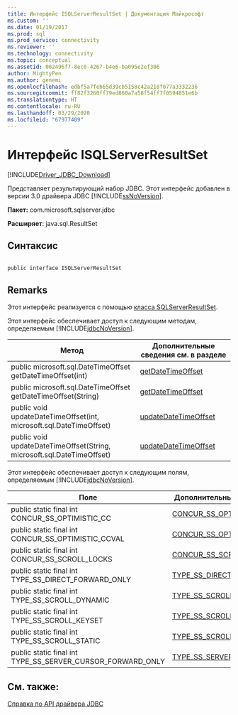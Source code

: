 ```yaml
---
title: Интерфейс ISQLServerResultSet | Документация Майкрософт
ms.custom: ''
ms.date: 01/19/2017
ms.prod: sql
ms.prod_service: connectivity
ms.reviewer: ''
ms.technology: connectivity
ms.topic: conceptual
ms.assetid: 002496f7-8ec0-4267-b4e6-ba095e2ef306
author: MightyPen
ms.author: genemi
ms.openlocfilehash: edbf5a7feb65d39cb5158c42a218f077a3332236
ms.sourcegitcommit: ff82f3260ff79ed860a7a58f54ff7f0594851e6b
ms.translationtype: HT
ms.contentlocale: ru-RU
ms.lasthandoff: 03/29/2020
ms.locfileid: "67977409"
---
```

# <a name="isqlserverresultset-interface"></a>Интерфейс ISQLServerResultSet
[!INCLUDE[Driver_JDBC_Download](../../../includes/driver_jdbc_download.md)]

  Представляет результирующий набор JDBC. Этот интерфейс добавлен в версии 3.0 драйвера JDBC [!INCLUDE[ssNoVersion](../../../includes/ssnoversion-md.md)].  
  
 **Пакет:** com.microsoft.sqlserver.jdbc  
  
 **Расширяет**: java.sql.ResultSet  
  
## <a name="syntax"></a>Синтаксис  
  
```  
  
public interface ISQLServerResultSet  
```  
  
## <a name="remarks"></a>Remarks  
 Этот интерфейс реализуется с помощью [класса SQLServerResultSet](../../../connect/jdbc/reference/sqlserverresultset-class.md).  
  
 Этот интерфейс обеспечивает доступ к следующим методам, определяемым [!INCLUDE[jdbcNoVersion](../../../includes/jdbcnoversion_md.md)].  
  
|Метод|Дополнительные сведения см. в разделе|  
|------------|-------------------------------|  
|public microsoft.sql.DateTimeOffset getDateTimeOffset(int)|[getDateTimeOffset](../../../connect/jdbc/reference/getdatetimeoffset-int-sqlserverresultset.md)|  
|public microsoft.sql.DateTimeOffset getDateTimeOffset(String)|[getDateTimeOffset](../../../connect/jdbc/reference/getdatetimeoffset-java-lang-string-sqlserverresultset.md)|  
|public void updateDateTimeOffset(int, microsoft.sql.DateTimeOffset)|[updateDateTimeOffset](../../../connect/jdbc/reference/updatedatetimeoffset-int-microsoft-sql-datetimeoffset-sqlserverresultset.md)|  
|public void updateDateTimeOffset(String, microsoft.sql.DateTimeOffset)|[updateDateTimeOffset](../../../connect/jdbc/reference/updatedatetimeoffset-string-microsoft-sql-datetimeoffset-sqlserverresultset.md)|  
  
 Этот интерфейс обеспечивает доступ к следующим полям, определяемым [!INCLUDE[jdbcNoVersion](../../../includes/jdbcnoversion_md.md)].  
  
|Поле|Дополнительные сведения см. в разделе|  
|-----------|-------------------------------|  
|public static final int CONCUR_SS_OPTIMISTIC_CC|[CONCUR_SS_OPTIMISTIC_CC](../../../connect/jdbc/reference/concur-ss-optimistic-cc-field-sqlserverresultset.md)|  
|public static final int CONCUR_SS_OPTIMISTIC_CCVAL|[CONCUR_SS_OPTIMISTIC_CCVAL](../../../connect/jdbc/reference/concur-ss-optimistic-ccval-field-sqlserverresultset.md)|  
|public static final int CONCUR_SS_SCROLL_LOCKS|[CONCUR_SS_SCROLL_LOCKS](../../../connect/jdbc/reference/concur-ss-scroll-locks-field-sqlserverresultset.md)|  
|public static final int TYPE_SS_DIRECT_FORWARD_ONLY|[TYPE_SS_DIRECT_FORWARD_ONLY](../../../connect/jdbc/reference/type-ss-direct-forward-only-field-sqlserverresultset.md)|  
|public static final int TYPE_SS_SCROLL_DYNAMIC|[TYPE_SS_SCROLL_DYNAMIC](../../../connect/jdbc/reference/type-ss-scroll-dynamic-field-sqlserverresultset.md)|  
|public static final int TYPE_SS_SCROLL_KEYSET|[TYPE_SS_SCROLL_KEYSET](../../../connect/jdbc/reference/type-ss-scroll-keyset-field-sqlserverresultset.md)|  
|public static final int TYPE_SS_SCROLL_STATIC|[TYPE_SS_SCROLL_STATIC](../../../connect/jdbc/reference/type-ss-scroll-static-field-sqlserverresultset.md)|  
|public static final int TYPE_SS_SERVER_CURSOR_FORWARD_ONLY|[TYPE_SS_SERVER_CURSOR_FORWARD_ONLY](../../../connect/jdbc/reference/type-ss-server-cursor-forward-only-field-sqlserverresultset.md)|  
  
## <a name="see-also"></a>См. также:  
 [Справка по API драйвера JDBC](../../../connect/jdbc/reference/jdbc-driver-api-reference.md)  
  
  
